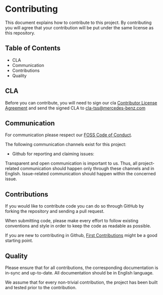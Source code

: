 <!-- SPDX-License-Identifier: MIT -->
# Contributing

This document explains how to contribute to this project.
By contributing you will agree that your contribution will be put under the same license as this repository.

## Table of Contents
- CLA
- Communication
- Contributions
- Quality

## CLA

Before you can contribute, you will need to sign our cla [Contributor License Agreement](https://github.com/Mercedes-Benz/daimler-foss/blob/master/cla/2019-09-11_Mercedes-Benz_FOSS_CLA_Mercedes-BenzTSS.pdf) and send the signed CLA to <cla-tss@mercedes-benz.com> 

## Communication

For communication please respect our [FOSS Code of Conduct](https://github.com/Mercedes-Benz/daimler-foss/blob/master/CODE_OF_CONDUCT.md).

The following communication channels exist for this project:
- Github for reporting and claiming issues:  

Transparent and open communication is important to us. 
Thus, all project-related communication should happen only through these channels and in English. 
Issue-related communication should happen within the concerned issue.

## Contributions
If you would like to contribute code you can do so through GitHub by forking the repository and sending a pull request.

When submitting code, please make every effort to follow existing conventions and style in order to keep the code as readable as possible.

If you are new to contributing in Github, [First Contributions](https://github.com/firstcontributions/first-contributions) might be a good starting point.

## Quality
Please ensure that for all contributions, the corresponding documentation is in-sync and up-to-date. All documentation should be in English language. 

We assume that for every non-trivial contribution, the project has been built and tested prior to the contribution. 
